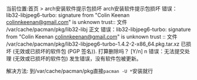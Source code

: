当前位置:首页 > arch安装软件提示包损坏
arch安装软件提示包损坏
错误：lib32-libjpeg6-turbo: signature from "Colin Keenan <colinnkeenan@gmail.com>" is unknown trust:: 文件 /var/cache/pacman/pkg/lib32-libj
正文
错误：lib32-libjpeg6-turbo: signature from "Colin Keenan <colinnkeenan@gmail.com>" is unknown trust
:: 文件 /var/cache/pacman/pkg/lib32-libjpeg6-turbo-1.4.2-2-x86_64.pkg.tar.xz 已损坏 (无效或已损坏的软件包 (PGP 签名)).
打算删除吗？ [Y/n] n
错误：无法提交处理 (无效或已损坏的软件包)
发生错误，没有软件包被更新。

解决方法:
到/var/cache/pacman/pkg直接`pacman -U *`安装就行
